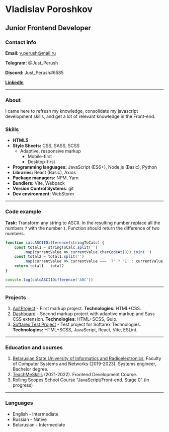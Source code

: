 # Vladislav Poroshkov


## Junior Frontend Developer


### Contact info

**Email:** v.perush@mail.ru

**Telegram:** @Just_Perush

**Discord:** Just_Perush#6585

[**LinkedIn**](https://www.linkedin.com/in/vladislav-poroshkov/)

***

### About

I came here to refresh my knowledge, consolidate my javascript development skills, and get a lot of relevant knowledge in the Front-end.


### Skills

- **HTML5**
- **Style Sheets:** CSS, SASS, SCSS
    - Adaptive, responsive markup
        - Mobile-first
        - Desktop-first
- **Programming languages:** JavaScript (ES6+), Node.js (Basic), Python
- **Libraries:** React (Basic), Axios
- **Package managers:** NPM, Yarn
- **Bundlers:** Vite, Webpack
- **Version Control Systems**: git
- **Dev environment:** WebStorm


***

### Code example

**Task:** Transform any string to ASCII. In the resulting number replace all the numbers `7` with the number `1`.
Function should return the difference of two numbers.

```javascript
function calcASCIIDifference(stringToCalc) {
    const total1 = stringToCalc.split('')
        .map(currentValue => currentValue.charCodeAt(0)).join('')
    const total2 = total1.split('')
        .map(currentValue => currentValue === '7' ? '1' : currentValue).join('')
    return total1 - total2
}

console.log(calcASCIIDifference('ABC'))
```
***

### Projects
1. [AxitProject](https://github.com/JustPerush/AxitProject) - First markup project. **Technologies:** HTML+CSS.
2. [Dashboard](https://github.com/JustPerush/Dashboard) - Second markup project with adaptive markup and Sass CSS extension. **Technologies:** HTML+SCSS, Gulp.
3. [Softarex Test Project](https://github.com/JustPerush/softarex-test-project) - Test project for Softarex Technologies. **Technologies:** HTML+SCSS, JavaScript, React, Vite, ESLint.

***

### Education and courses

1. [Belarusian State University of Informatics and Radioelectronics](https://www.bsuir.by/), Faculty of Computer Systems and Networks (2019-2023). Systems engineer, Bachelor degree.
2. [TeachMeSkills](https://teachmeskills.by/) (2021-2022). Frontend Development Course.
3. Rolling Scopes School Course "JavaScript/Front-end. Stage 0" (in progress)

***

### Languages 

- English - Intermediate
- Russian - Native
- Belarusian - Intermediate
